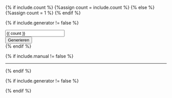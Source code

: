 {% if include.count %}
    {%assign count = include.count %}
{% else %}
    {%assign count = 1 %}
{% endif %}

{% if include.generator != false %}
<div class="input-group" style="max-width: 10rem;">
    <input type="text" class="form-control" value="{{ count }}"/>
    <button class="btn btn-yellow" data-id="generate-btn" data-table="{{ include.table }}">Generieren</button>
</div>
{% endif %}

<script type="text/javascript" src="{{ site.baseurl }}/assets/js/data_names.js"></script>
<script type="text/javascript" src="{{ site.baseurl }}/assets/js/zufallstabellen.js"></script>
<script type="text/javascript" src="{{ site.baseurl }}/assets/js/zufallsgenerator.js"></script>

<div class="list-group mt-2" id="{{ include.table }}Out"></div>

{% if include.manual != false %}
***

<div id="{{ include.table }}Table"></div>
<script>
randgen.array2html(tabellen["{{ include.table }}"], document.getElementById('{{ include.table }}Table'));
</script>
{% endif %}

{% if include.generator != false %}
<script>
randgen.init();
{% if include.auto == true %}
    randgen.start();
{% endif %}
</script>
{% endif %}
